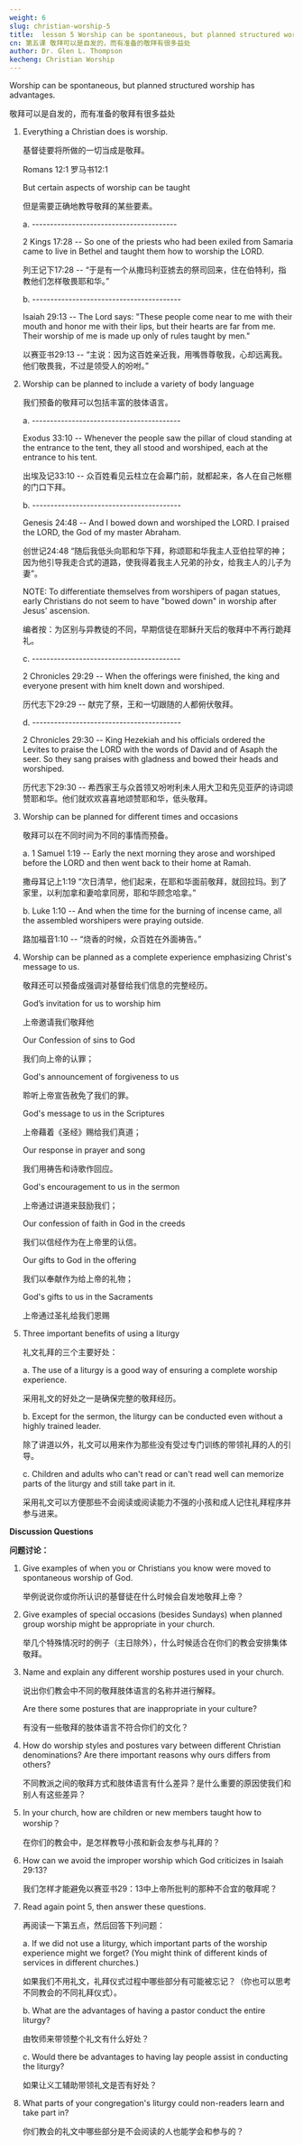 ```yaml
---
weight: 6
slug: christian-worship-5
title:  lesson 5 Worship can be spontaneous, but planned structured worship has advantages
cn: 第五课 敬拜可以是自发的，而有准备的敬拜有很多益处
author: Dr. Glen L. Thompson
kecheng: Christian Worship
---
```



Worship can be spontaneous, but planned structured worship has advantages.

敬拜可以是自发的，而有准备的敬拜有很多益处

1. Everything a Christian does is worship.

    基督徒要将所做的一切当成是敬拜。

    Romans 12:1 罗马书12:1

    But certain aspects of worship can be taught

    但是需要正确地教导敬拜的某些要素。

    a. ----------------------------------------

    2 Kings 17:28 -- So one of the priests who had been exiled from Samaria came to live in Bethel and taught them how to worship the LORD.

    列王记下17:28 -- “于是有一个从撒玛利亚掳去的祭司回来，住在伯特利，指教他们怎样敬畏耶和华。”

    b. -----------------------------------------

    Isaiah 29:13 -- The Lord says: "These people come near to me with their mouth and honor me with their lips, but their hearts are far from me. Their worship of me is made up only of rules taught by men."

    以赛亚书29:13 -- “主说：因为这百姓亲近我，用嘴唇尊敬我，心却远离我。他们敬畏我，不过是领受人的吩咐。”

2. Worship can be planned to include a variety of body language

    我们预备的敬拜可以包括丰富的肢体语言。

    a. -----------------------------------------

    Exodus 33:10 -- Whenever the people saw the pillar of cloud standing at the entrance to the tent, they all stood and worshiped, each at the entrance to his tent.

    出埃及记33:10 -- 众百姓看见云柱立在会幕门前，就都起来，各人在自己帐棚的门口下拜。

    b. -----------------------------------------

    Genesis 24:48 -- And I bowed down and worshiped the LORD. I praised the LORD, the God of my master Abraham.

    创世记24:48 “随后我低头向耶和华下拜，称颂耶和华我主人亚伯拉罕的神；因为他引导我走合式的道路，使我得着我主人兄弟的孙女，给我主人的儿子为妻”。

    NOTE: To differentiate themselves from worshipers of pagan statues, early Christians do not seem to have "bowed down" in worship after Jesus' ascension.

    编者按：为区别与异教徒的不同，早期信徒在耶稣升天后的敬拜中不再行跪拜礼。

    c. -----------------------------------------

    2 Chronicles 29:29 -- When the offerings were finished, the king and everyone present with him knelt down and worshiped.

    历代志下29:29 -- 献完了祭，王和一切跟随的人都俯伏敬拜。

    d. -----------------------------------------

    2 Chronicles 29:30 -- King Hezekiah and his officials ordered the Levites to praise the LORD with the words of David and of Asaph the seer. So they sang praises with gladness and bowed their heads and worshiped.

    历代志下29:30 -- 希西家王与众首领又吩咐利未人用大卫和先见亚萨的诗词颂赞耶和华。他们就欢欢喜喜地颂赞耶和华，低头敬拜。

3. Worship can be planned for different times and occasions

    敬拜可以在不同时间为不同的事情而预备。

    a. 1 Samuel 1:19 -- Early the next morning they arose and worshiped before the LORD and then went back to their home at Ramah.

    撒母耳记上1:19 “次日清早，他们起来，在耶和华面前敬拜，就回拉玛。到了家里，以利加拿和妻哈拿同房，耶和华顾念哈拿。”

    b. Luke 1:10 -- And when the time for the burning of incense came, all the assembled worshipers were praying outside.

    路加福音1:10 -- “烧香的时候，众百姓在外面祷告。”

4. Worship can be planned as a complete experience emphasizing Christ's message to us.

    敬拜还可以预备成强调对基督给我们信息的完整经历。

    God’s invitation for us to worship him

    上帝邀请我们敬拜他

    Our Confession of sins to God

    我们向上帝的认罪；

    God's announcement of forgiveness to us

    聆听上帝宣告赦免了我们的罪。

    God's message to us in the Scriptures

    上帝藉着《圣经》赐给我们真道；

    Our response in prayer and song

    我们用祷告和诗歌作回应。

    God's encouragement to us in the sermon

    上帝通过讲道来鼓励我们；

    Our confession of faith in God in the creeds

    我们以信经作为在上帝里的认信。

    Our gifts to God in the offering

    我们以奉献作为给上帝的礼物；

    God's gifts to us in the Sacraments

    上帝通过圣礼给我们恩赐

5. Three important benefits of using a liturgy

    礼文礼拜的三个主要好处：

    a. The use of a liturgy is a good way of ensuring a complete worship experience.

    采用礼文的好处之一是确保完整的敬拜经历。

    b. Except for the sermon, the liturgy can be conducted even without a highly trained leader.

    除了讲道以外，礼文可以用来作为那些没有受过专门训练的带领礼拜的人的引导。

    c. Children and adults who can't read or can't read well can memorize parts of the liturgy and still take part in it.

    采用礼文可以方便那些不会阅读或阅读能力不强的小孩和成人记住礼拜程序并参与进来。

**Discussion Questions**

**问题讨论：**

1. Give examples of when you or Christians you know were moved to spontaneous worship of God.

    举例说说你或你所认识的基督徒在什么时候会自发地敬拜上帝？

2. Give examples of special occasions (besides Sundays) when planned group worship might be appropriate in your church.

    举几个特殊情况时的例子（主日除外），什么时候适合在你们的教会安排集体敬拜。

3. Name and explain any different worship postures used in your church.

    说出你们教会中不同的敬拜肢体语言的名称并进行解释。

    Are there some postures that are inappropriate in your culture?

    有没有一些敬拜的肢体语言不符合你们的文化？

4. How do worship styles and postures vary between different Christian denominations? Are there important reasons why ours differs from others?

    不同教派之间的敬拜方式和肢体语言有什么差异？是什么重要的原因使我们和别人有这些差异？

5. In your church, how are children or new members taught how to worship？

    在你们的教会中，是怎样教导小孩和新会友参与礼拜的？

6. How can we avoid the improper worship which God criticizes in Isaiah 29:13?

    我们怎样才能避免以赛亚书29：13中上帝所批判的那种不合宜的敬拜呢？

7. Read again point 5, then answer these questions.

    再阅读一下第五点，然后回答下列问题：

    a. If we did not use a liturgy, which important parts of the worship experience might we forget? (You might think of different kinds of services in different churches.)

    如果我们不用礼文，礼拜仪式过程中哪些部分有可能被忘记？（你也可以思考不同教会的不同礼拜仪式）。

    b. What are the advantages of having a pastor conduct the entire liturgy?

    由牧师来带领整个礼文有什么好处？

    c. Would there be advantages to having lay people assist in conducting the liturgy?

    如果让义工辅助带领礼文是否有好处？

8. What parts of your congregation's liturgy could non-readers learn and take part in?

    你们教会的礼文中哪些部分是不会阅读的人也能学会和参与的？
